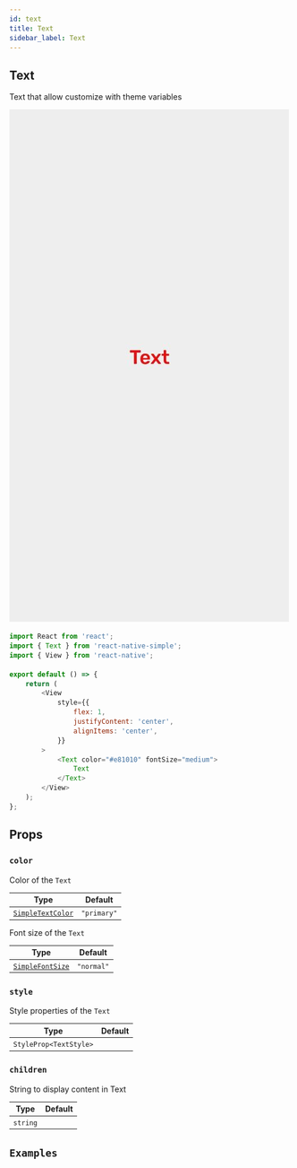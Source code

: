 ```yaml
---
id: text
title: Text
sidebar_label: Text
---
```


## Text

Text that allow customize with theme variables

![Text](assets/component-text.jpg)

```js
import React from 'react';
import { Text } from 'react-native-simple';
import { View } from 'react-native';

export default () => {
    return (
        <View
            style={{
                flex: 1,
                justifyContent: 'center',
                alignItems: 'center',
            }}
        >
            <Text color="#e81010" fontSize="medium">
                Text
            </Text>
        </View>
    );
};
```

## Props

### `color`

Color of the `Text`

| Type                                                  | Default     |
| ----------------------------------------------------- | ----------- |
| [`SimpleTextColor`](customization.md#simpletextcolor) | `"primary"` |

Font size of the `Text`

| Type                                                | Default    |
| --------------------------------------------------- | ---------- |
| [`SimpleFontSize`](customization.md#simplefontsize) | `"normal"` |

### `style`

Style properties of the `Text`

| Type                   | Default |
| ---------------------- | ------- |
| `StyleProp<TextStyle>` |         |

### `children`

String to display content in Text

| Type     | Default |
| -------- | ------- |
| `string` |         |

## `Examples`

